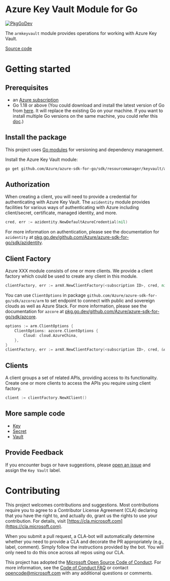 # Azure Key Vault Module for Go

[![PkgGoDev](https://pkg.go.dev/badge/github.com/Azure/azure-sdk-for-go/sdk/resourcemanager/keyvault/armkeyvault)](https://pkg.go.dev/github.com/Azure/azure-sdk-for-go/sdk/resourcemanager/keyvault/armkeyvault)

The `armkeyvault` module provides operations for working with Azure Key Vault.

[Source code](https://github.com/Azure/azure-sdk-for-go/tree/main/sdk/resourcemanager/keyvault/armkeyvault)

# Getting started

## Prerequisites

- an [Azure subscription](https://azure.microsoft.com/free/)
- Go 1.18 or above (You could download and install the latest version of Go from [here](https://go.dev/doc/install). It will replace the existing Go on your machine. If you want to install multiple Go versions on the same machine, you could refer this [doc](https://go.dev/doc/manage-install).)

## Install the package

This project uses [Go modules](https://github.com/golang/go/wiki/Modules) for versioning and dependency management.

Install the Azure Key Vault module:

```sh
go get github.com/Azure/azure-sdk-for-go/sdk/resourcemanager/keyvault/armkeyvault
```

## Authorization

When creating a client, you will need to provide a credential for authenticating with Azure Key Vault.  The `azidentity` module provides facilities for various ways of authenticating with Azure including client/secret, certificate, managed identity, and more.

```go
cred, err := azidentity.NewDefaultAzureCredential(nil)
```

For more information on authentication, please see the documentation for `azidentity` at [pkg.go.dev/github.com/Azure/azure-sdk-for-go/sdk/azidentity](https://pkg.go.dev/github.com/Azure/azure-sdk-for-go/sdk/azidentity).

## Client Factory

Azure XXX module consists of one or more clients. We provide a client factory which could be used to create any client in this module.

```go
clientFactory, err := armX.NewClientFactory(<subscription ID>, cred, nil)
```

You can use `ClientOptions` in package `github.com/Azure/azure-sdk-for-go/sdk/azcore/arm` to set endpoint to connect with public and sovereign clouds as well as Azure Stack. For more information, please see the documentation for `azcore` at [pkg.go.dev/github.com/Azure/azure-sdk-for-go/sdk/azcore](https://pkg.go.dev/github.com/Azure/azure-sdk-for-go/sdk/azcore).

```go
options := arm.ClientOptions {
    ClientOptions: azcore.ClientOptions {
        Cloud: cloud.AzureChina,
    },
}
clientFactory, err := armX.NewClientFactory(<subscription ID>, cred, &options)
```

## Clients

A client groups a set of related APIs, providing access to its functionality.  Create one or more clients to access the APIs you require using client factory.

```go
client := clientFactory.NewXClient()
```

## More sample code

- [Key](https://aka.ms/azsdk/go/mgmt/samples?path=sdk/resourcemanager/keyvault/key)
- [Secret](https://aka.ms/azsdk/go/mgmt/samples?path=sdk/resourcemanager/keyvault/secret)
- [Vault](https://aka.ms/azsdk/go/mgmt/samples?path=sdk/resourcemanager/keyvault/vault)

## Provide Feedback

If you encounter bugs or have suggestions, please
[open an issue](https://github.com/Azure/azure-sdk-for-go/issues) and assign the `Key Vault` label.

# Contributing

This project welcomes contributions and suggestions. Most contributions require
you to agree to a Contributor License Agreement (CLA) declaring that you have
the right to, and actually do, grant us the rights to use your contribution.
For details, visit [https://cla.microsoft.com](https://cla.microsoft.com).

When you submit a pull request, a CLA-bot will automatically determine whether
you need to provide a CLA and decorate the PR appropriately (e.g., label,
comment). Simply follow the instructions provided by the bot. You will only
need to do this once across all repos using our CLA.

This project has adopted the
[Microsoft Open Source Code of Conduct](https://opensource.microsoft.com/codeofconduct/).
For more information, see the
[Code of Conduct FAQ](https://opensource.microsoft.com/codeofconduct/faq/)
or contact [opencode@microsoft.com](mailto:opencode@microsoft.com) with any
additional questions or comments.